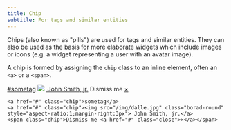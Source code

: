 ```yaml
---
title: Chip
subtitle: For tags and similar entities
---
```


Chips (also known as "pills") are used for tags and similar entities. They can
also be used as the basis for more elaborate widgets which include images or
icons (e.g. a widget representing a user with an avatar image).

A chip is formed by assigning the `chip` class to an inline element, often an
`<a>` or a `<span>`.

<a href="#" class="chip">#sometag</a>
<a href="#" class="chip"><img src="/img/dalle.jpg" class="borad-round" style="aspect-ratio:1;margin-right:3px"> John Smith, jr.</a>
<span class="chip">Dismiss me <a href="#" class="close">×</a></span>

```
<a href="#" class="chip">sometag</a>
<a href="#" class="chip"><img src="/img/dalle.jpg" class="borad-round" style="aspect-ratio:1;margin-right:3px"> John Smith, jr.</a>
<span class="chip">Dismiss me <a href="#" class="close">×</a></span>
```
